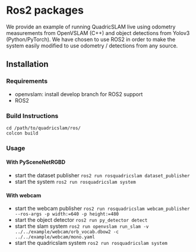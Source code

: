 # Ros2 packages
We provide an example of running QuadricSLAM live using odometry measurements from OpenVSLAM (C++) and object detections from Yolov3 (Python/PyTorch). We have chosen to use ROS2 in order to make the system easily modified to use odometry / detections from any source. 

## Installation
### Requirements
* openvslam: install develop branch for ROS2 support
* ROS2

### Build Instructions
```
cd /path/to/quadricslam/ros/
colcon build
```

### Usage

#### With PySceneNetRGBD

* start the dataset publisher ``` ros2 run rosquadricslam dataset_publisher ```
* start the system ``` ros2 run rosquadricslam system ```

#### With webcam

<!-- * start the webcam publisher ``` ros2 run image_tools cam2image --ros-args -p width:=640 -p height:=480 ``` -->
* start the webcam publisher ``` ros2 run rosquadricslam webcam_publisher --ros-args -p width:=640 -p height:=480 ```
* start the object detector ``` ros2 run py_detector detect ```
* start the slam system ``` ros2 run openvslam run_slam -v ../../example/webcam/orb_vocab.dbow2 -c ../../example/webcam/mono.yaml ```
* start the quadricslam system ``` ros2 run rosquadricslam system  ```
